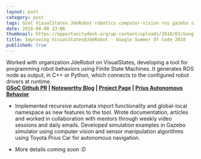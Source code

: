 ```yaml
---
layout: post
category: post
tags: GSoC VisualStates JdeRobot robotics computer-vision ros gazebo simulation prius
date: 2018-08-08 13:06
thumbnail: https://opportunitydesk.org/wp-content/uploads/2018/03/Google-Summer-of-Code-Program-2018.jpeg
title: Improving VisualStates@JdeRobot - Google Summer Of Code 2018
published: true
---
```


Worked with organization JdeRobot on VisualStates, developing a tool for programming robot behaviors using Finite State Machines. It generates ROS node as output, in C++ or Python, which connects to the configured robot drivers at runtime.  <br />
<strong>[GSoC Github PR](https://github.com/JdeRobot/VisualStates/pull/59) |
[Noteworthy Blog](https://blog.usejournal.com/google-summer-of-code-2018-2c970dcd9647) |
[Project Page](https://summerofcode.withgoogle.com/archive/2018/projects/6028761103335424/) | 
[Prius Autonomous Behavior](https://www.youtube.com/watch?v=1iYlJLJkESU&t=6s)</strong>
<!--more-->

- Implemented recursive automata import functionality and global-local namespace as new features to the tool. Wrote documentation, articles and worked in collaboration with mentors through weekly video sessions and daily emails. Developed simulation examples in Gazebo simulator using computer vision and sensor manipulation algorithms using Toyota Prius Car for autonomous navigation.

- More details coming soon :D
